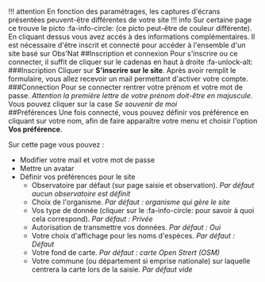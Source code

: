 !!! attention
	En fonction des paramétrages, les captures d'écrans présentées peuvent-être différentes de votre site
!!! info
	Sur certaine page ce trouve le picto <span class="color1">:fa-info-circle:</span> (ce picto peut-être de couleur différente). En cliquant dessus vous avez accés à des informations complémentaires.
Il est nécessaire d'être inscrit et connecté pour accéder à l'ensemble d'un site basé sur Obs'Nat
##Inscription et connexion
Pour s'inscrire ou ce connecter, il suffit de cliquer sur le cadenas en haut à droite :fa-unlock-alt:
###Inscription
Cliquer sur **S'inscrire sur le site**. Après avoir remplit le formulaire, vous allez recevoir un mail permettant d'activer votre compte.
###Connection
Pour se connecter rentrer votre prénom et votre mot de passe. *Attention la première lettre de votre prénom doit-être en majuscule*. 
Vous pouvez cliquer sur la case *Se souvenir de moi*  
##Préférences
Une fois connecté, vous pouvez définir vos préférence en cliquant sur votre nom, afin de faire apparaître votre menu et choisir l'option **Vos préférence**.

Sur cette page vous pouvez :

* Modifier votre mail et votre mot de passe
* Mettre un avatar
* Définir vos préférences pour le site
	* Observatoire par défaut (sur page saisie et observation). *Par défaut aucun observatoire est définit*
	* Choix de l'organisme. *Par défaut : organisme qui gère le site*
	* Vos type de donnée (cliquer sur le :fa-info-circle: pour savoir à quoi cela correspond). *Par défaut : Privée*
	* Autorisation de transmettre vos données. *Par défaut : Oui*
	* Votre choix d'affichage pour les noms d'espèces. *Par défaut : Défaut*
	* Votre fond de carte. *Par défaut : carte Open Strert (OSM)*
	* Votre commune (ou département si emprise nationale) sur laquelle centrera la carte lors de la saisie. *Par défaut vide*